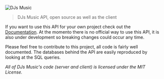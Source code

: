 ![DJs Music](http://static.djs-music.com/img/body/logo.gif)

> DJs Music API, open source as well as the client

If you want to use this API for your own project check out the [Documentation](https://github.com/DJsMusic/DJsMusic-Client/wiki/API). At the momento there is no official way to use this API, it is also under development so breaking changes could occur any time.

Please feel free to contribute to this project, all code is fairly well documented. The databases behind the API are easily reproduced by looking at the SQL queries.

*All of DJs Music's code (server and client) is licensed under the MIT License.*
